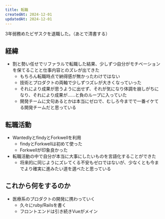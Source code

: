 ```yaml
---
title: 転職
createdAt: 2024-12-01
updatedAt: 2024-12-01
---
```


3年弱務めたビザスクを退職した。（あとで清書する）

<!--more-->

## 経緯

- 割と勢い任せでリファラルで転職した結果、少しずつ自分がモチベーションを保てることと仕事内容とのズレが出てきた
  - もちろん転職時点で納得感が無かったわけではない
  - 技術とプロダクトの両軸で少しずつズレが大きくなっていった
  - それにより成果が思うように出せず、それが気になり体調を崩しがちになり、それにより成果が......と負のループに入っていた
  - 開発チームに文句あるとかは本当にゼロで、むしろ今までで一番イケてる開発チームだと思っている

## 転職活動

- WantedlyとfindyとForkwellを利用
  - findyとForkwellは初めて使った
  - Forkwellが印象良かった
- 転職活動の中で自分が本当に大事にしたいものを言語化することができた
  - 将来的に同じようにズレてくる不安もゼロではないが、少なくとも今までより確実に進みたい道を選べたと思っている

## これから何をするのか

- 医療系のプロダクトの開発に携わっていく
  - 久々にruby/Railsを書く
  - フロントエンドは引き続きVueがメイン
